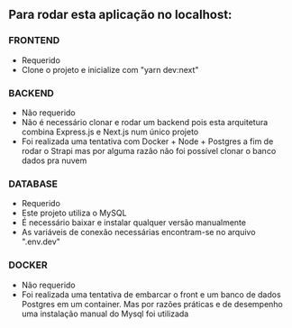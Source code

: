## Para rodar esta aplicação no localhost:

### FRONTEND

- Requerido
- Clone o projeto e inicialize com "yarn dev:next"

### BACKEND

- Não requerido
- Não é necessário clonar e rodar um backend pois esta arquitetura combina Express.js e Next.js num único projeto
- Foi realizada uma tentativa com Docker + Node + Postgres a fim de rodar o Strapi mas por alguma razão não foi possível clonar o banco dados pra nuvem

### DATABASE

- Requerido
- Este projeto utiliza o MySQL
- É necessário baixar e instalar qualquer versão manualmente
- As variáveis de conexão necessárias encontram-se no arquivo ".env.dev"

### DOCKER

- Não requerido
- Foi realizada uma tentativa de embarcar o front e um banco de dados Postgres em um container. Mas por razões práticas e de desempenho uma instalação manual do Mysql foi utilizada
